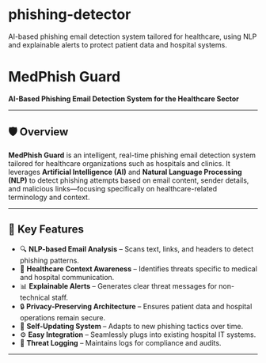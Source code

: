# phishing-detector
AI-based phishing email detection system tailored for healthcare, using NLP and explainable alerts to protect patient data and hospital systems.
# MedPhish Guard

**AI-Based Phishing Email Detection System for the Healthcare Sector**

---

## 🛡️ Overview

**MedPhish Guard** is an intelligent, real-time phishing email detection system tailored for healthcare organizations such as hospitals and clinics. It leverages **Artificial Intelligence (AI)** and **Natural Language Processing (NLP)** to detect phishing attempts based on email content, sender details, and malicious links—focusing specifically on healthcare-related terminology and context.

---

## 🚀 Key Features

- 🔍 **NLP-based Email Analysis** – Scans text, links, and headers to detect phishing patterns.
- 🏥 **Healthcare Context Awareness** – Identifies threats specific to medical and hospital communication.
- 📊 **Explainable Alerts** – Generates clear threat messages for non-technical staff.
- 🔒 **Privacy-Preserving Architecture** – Ensures patient data and hospital operations remain secure.
- 🔁 **Self-Updating System** – Adapts to new phishing tactics over time.
- ⚙️ **Easy Integration** – Seamlessly plugs into existing hospital IT systems.
- 🧾 **Threat Logging** – Maintains logs for compliance and audits.

---
